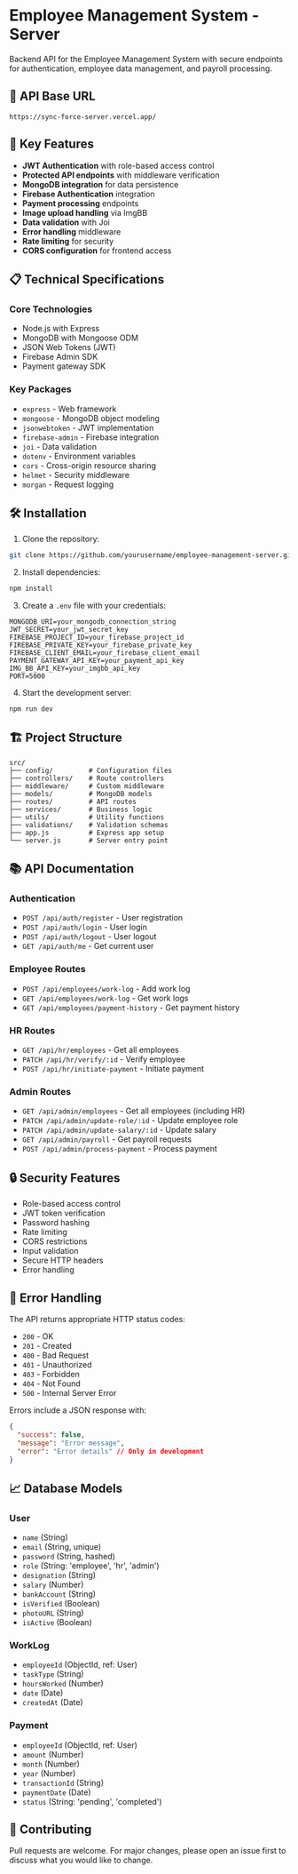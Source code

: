 # Employee Management System - Server

Backend API for the Employee Management System with secure endpoints for authentication, employee data management, and payroll processing.

## 🔗 API Base URL
`https://sync-force-server.vercel.app/`


## 🚀 Key Features

- **JWT Authentication** with role-based access control
- **Protected API endpoints** with middleware verification
- **MongoDB integration** for data persistence
- **Firebase Authentication** integration
- **Payment processing** endpoints
- **Image upload handling** via ImgBB
- **Data validation** with Joi
- **Error handling** middleware
- **Rate limiting** for security
- **CORS configuration** for frontend access

## 📋 Technical Specifications

### Core Technologies
- Node.js with Express
- MongoDB with Mongoose ODM
- JSON Web Tokens (JWT)
- Firebase Admin SDK
- Payment gateway SDK

### Key Packages
- `express` - Web framework
- `mongoose` - MongoDB object modeling
- `jsonwebtoken` - JWT implementation
- `firebase-admin` - Firebase integration
- `joi` - Data validation
- `dotenv` - Environment variables
- `cors` - Cross-origin resource sharing
- `helmet` - Security middleware
- `morgan` - Request logging

## 🛠️ Installation

1. Clone the repository:
```bash
git clone https://github.com/yourusername/employee-management-server.git
```

2. Install dependencies:
```bash
npm install
```

3. Create a `.env` file with your credentials:
```env
MONGODB_URI=your_mongodb_connection_string
JWT_SECRET=your_jwt_secret_key
FIREBASE_PROJECT_ID=your_firebase_project_id
FIREBASE_PRIVATE_KEY=your_firebase_private_key
FIREBASE_CLIENT_EMAIL=your_firebase_client_email
PAYMENT_GATEWAY_API_KEY=your_payment_api_key
IMG_BB_API_KEY=your_imgbb_api_key
PORT=5000
```

4. Start the development server:
```bash
npm run dev
```

## 🏗️ Project Structure

```
src/
├── config/         # Configuration files
├── controllers/    # Route controllers
├── middleware/     # Custom middleware
├── models/         # MongoDB models
├── routes/         # API routes
├── services/       # Business logic
├── utils/          # Utility functions
├── validations/    # Validation schemas
├── app.js          # Express app setup
└── server.js       # Server entry point
```

## 📚 API Documentation

### Authentication
- `POST /api/auth/register` - User registration
- `POST /api/auth/login` - User login
- `POST /api/auth/logout` - User logout
- `GET /api/auth/me` - Get current user

### Employee Routes
- `POST /api/employees/work-log` - Add work log
- `GET /api/employees/work-log` - Get work logs
- `GET /api/employees/payment-history` - Get payment history

### HR Routes
- `GET /api/hr/employees` - Get all employees
- `PATCH /api/hr/verify/:id` - Verify employee
- `POST /api/hr/initiate-payment` - Initiate payment

### Admin Routes
- `GET /api/admin/employees` - Get all employees (including HR)
- `PATCH /api/admin/update-role/:id` - Update employee role
- `PATCH /api/admin/update-salary/:id` - Update salary
- `GET /api/admin/payroll` - Get payroll requests
- `POST /api/admin/process-payment` - Process payment

## 🔒 Security Features

- Role-based access control
- JWT token verification
- Password hashing
- Rate limiting
- CORS restrictions
- Input validation
- Secure HTTP headers
- Error handling

## 🚨 Error Handling

The API returns appropriate HTTP status codes:

- `200` - OK
- `201` - Created
- `400` - Bad Request
- `401` - Unauthorized
- `403` - Forbidden
- `404` - Not Found
- `500` - Internal Server Error

Errors include a JSON response with:
```json
{
  "success": false,
  "message": "Error message",
  "error": "Error details" // Only in development
}
```

## 📈 Database Models

### User
- `name` (String)
- `email` (String, unique)
- `password` (String, hashed)
- `role` (String: 'employee', 'hr', 'admin')
- `designation` (String)
- `salary` (Number)
- `bankAccount` (String)
- `isVerified` (Boolean)
- `photoURL` (String)
- `isActive` (Boolean)

### WorkLog
- `employeeId` (ObjectId, ref: User)
- `taskType` (String)
- `hoursWorked` (Number)
- `date` (Date)
- `createdAt` (Date)

### Payment
- `employeeId` (ObjectId, ref: User)
- `amount` (Number)
- `month` (Number)
- `year` (Number)
- `transactionId` (String)
- `paymentDate` (Date)
- `status` (String: 'pending', 'completed')

## 🤝 Contributing

Pull requests are welcome. For major changes, please open an issue first to discuss what you would like to change.
